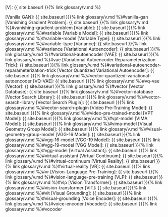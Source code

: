 [V]: {{ site.baseurl }}{% link glossary/v.md %}

[Vanilla GAN]: {{ site.baseurl }}{% link glossary/v.md %}#vanilla-gan
[Vanishing Gradient Problem]: {{ site.baseurl }}{% link glossary/v.md %}#vanishing-gradient-problem
[Variable]: {{ site.baseurl }}{% link glossary/v.md %}#variable
[Variable Model]: {{ site.baseurl }}{% link glossary/v.md %}#variable-model
[Variable Type]: {{ site.baseurl }}{% link glossary/v.md %}#variable-type
[Variance]: {{ site.baseurl }}{% link glossary/v.md %}#variance
[Variational Autoencoder]: {{ site.baseurl }}{% link glossary/v.md %}#variational-autoencoder
[VAE]: {{ site.baseurl }}{% link glossary/v.md %}#vae
[Variational Autoencoder Reparameterization Trick]: {{ site.baseurl }}{% link glossary/v.md %}#variational-autoencoder-reparameterization-trick
[Vector Quantized Variational Autoencoder]: {{ site.baseurl }}{% link glossary/v.md %}#vector-quantized-variational-autoencoder
[VQ-VAE]: {{ site.baseurl }}{% link glossary/v.md %}#vq-vae
[Vector]: {{ site.baseurl }}{% link glossary/v.md %}#vector
[Vector Database]: {{ site.baseurl }}{% link glossary/v.md %}#vector-database
[Vector Search Library]: {{ site.baseurl }}{% link glossary/v.md %}#vector-search-library
[Vector Search Plugin]: {{ site.baseurl }}{% link glossary/v.md %}#vector-search-plugin
[Video Pre-Training Model]: {{ site.baseurl }}{% link glossary/v.md %}#video-pre-trained-model
[VPT Model]: {{ site.baseurl }}{% link glossary/v.md %}#vpt-model
[VIMA Model]: {{ site.baseurl }}{% link glossary/v.md %}#vima-model
[Visual Geometry Group Model]: {{ site.baseurl }}{% link glossary/v.md %}#visual-geometry-group-model
[VGG-16 Model]: {{ site.baseurl }}{% link glossary/v.md %}#vgg-16-model
[VGG-19 Model]: {{ site.baseurl }}{% link glossary/v.md %}#vgg-19-model
[VGG Model]: {{ site.baseurl }}{% link glossary/v.md %}#vgg-model
[Virtual Assistant]: {{ site.baseurl }}{% link glossary/v.md %}#virtual-assistant
[Virtual Continuum]: {{ site.baseurl }}{% link glossary/v.md %}#virtual-continuum
[Virtual Reality]: {{ site.baseurl }}{% link glossary/v.md %}#virtual-reality
[VR]: {{ site.baseurl }}{% link glossary/v.md %}#vr
[Vision-Language Pre-Training]: {{ site.baseurl }}{% link glossary/v.md %}#vision-language-pre-training
[VLP]: {{ site.baseurl }}{% link glossary/v.md %}#vlp
[Vision Transformer]: {{ site.baseurl }}{% link glossary/v.md %}#vision-transformer
[ViT]: {{ site.baseurl }}{% link glossary/v.md %}#vit
[Visual Grounding]: {{ site.baseurl }}{% link glossary/v.md %}#visual-grounding
[Voice Encoder]: {{ site.baseurl }}{% link glossary/v.md %}#voice-encoder
[Vocoder]: {{ site.baseurl }}{% link glossary/v.md %}#vocoder
